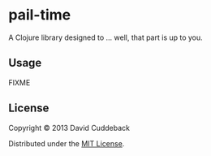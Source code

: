# pail-time

A Clojure library designed to ... well, that part is up to you.

## Usage

FIXME

## License

Copyright © 2013 David Cuddeback

Distributed under the [MIT License](LICENSE).
